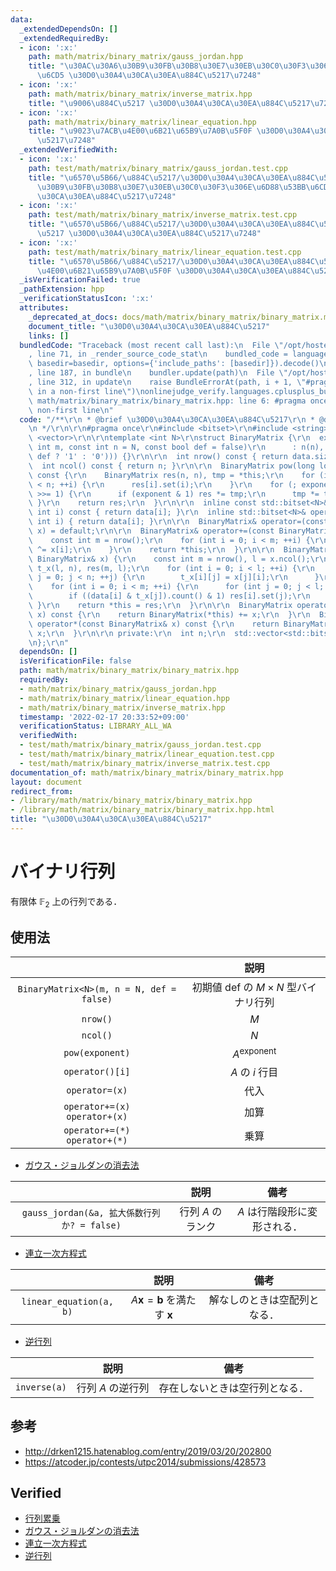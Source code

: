 ```yaml
---
data:
  _extendedDependsOn: []
  _extendedRequiredBy:
  - icon: ':x:'
    path: math/matrix/binary_matrix/gauss_jordan.hpp
    title: "\u30AC\u30A6\u30B9\u30FB\u30B8\u30E7\u30EB\u30C0\u30F3\u306E\u6D88\u53BB\
      \u6CD5 \u30D0\u30A4\u30CA\u30EA\u884C\u5217\u7248"
  - icon: ':x:'
    path: math/matrix/binary_matrix/inverse_matrix.hpp
    title: "\u9006\u884C\u5217 \u30D0\u30A4\u30CA\u30EA\u884C\u5217\u7248"
  - icon: ':x:'
    path: math/matrix/binary_matrix/linear_equation.hpp
    title: "\u9023\u7ACB\u4E00\u6B21\u65B9\u7A0B\u5F0F \u30D0\u30A4\u30CA\u30EA\u884C\
      \u5217\u7248"
  _extendedVerifiedWith:
  - icon: ':x:'
    path: test/math/matrix/binary_matrix/gauss_jordan.test.cpp
    title: "\u6570\u5B66/\u884C\u5217/\u30D0\u30A4\u30CA\u30EA\u884C\u5217/\u30AC\u30A6\
      \u30B9\u30FB\u30B8\u30E7\u30EB\u30C0\u30F3\u306E\u6D88\u53BB\u6CD5 \u30D0\u30A4\
      \u30CA\u30EA\u884C\u5217\u7248"
  - icon: ':x:'
    path: test/math/matrix/binary_matrix/inverse_matrix.test.cpp
    title: "\u6570\u5B66/\u884C\u5217/\u30D0\u30A4\u30CA\u30EA\u884C\u5217/\u9006\u884C\
      \u5217 \u30D0\u30A4\u30CA\u30EA\u884C\u5217\u7248"
  - icon: ':x:'
    path: test/math/matrix/binary_matrix/linear_equation.test.cpp
    title: "\u6570\u5B66/\u884C\u5217/\u30D0\u30A4\u30CA\u30EA\u884C\u5217/\u9023\u7ACB\
      \u4E00\u6B21\u65B9\u7A0B\u5F0F \u30D0\u30A4\u30CA\u30EA\u884C\u5217\u7248"
  _isVerificationFailed: true
  _pathExtension: hpp
  _verificationStatusIcon: ':x:'
  attributes:
    _deprecated_at_docs: docs/math/matrix/binary_matrix/binary_matrix.md
    document_title: "\u30D0\u30A4\u30CA\u30EA\u884C\u5217"
    links: []
  bundledCode: "Traceback (most recent call last):\n  File \"/opt/hostedtoolcache/Python/3.10.2/x64/lib/python3.10/site-packages/onlinejudge_verify/documentation/build.py\"\
    , line 71, in _render_source_code_stat\n    bundled_code = language.bundle(stat.path,\
    \ basedir=basedir, options={'include_paths': [basedir]}).decode()\n  File \"/opt/hostedtoolcache/Python/3.10.2/x64/lib/python3.10/site-packages/onlinejudge_verify/languages/cplusplus.py\"\
    , line 187, in bundle\n    bundler.update(path)\n  File \"/opt/hostedtoolcache/Python/3.10.2/x64/lib/python3.10/site-packages/onlinejudge_verify/languages/cplusplus_bundle.py\"\
    , line 312, in update\n    raise BundleErrorAt(path, i + 1, \"#pragma once found\
    \ in a non-first line\")\nonlinejudge_verify.languages.cplusplus_bundle.BundleErrorAt:\
    \ math/matrix/binary_matrix/binary_matrix.hpp: line 6: #pragma once found in a\
    \ non-first line\n"
  code: "/**\r\n * @brief \u30D0\u30A4\u30CA\u30EA\u884C\u5217\r\n * @docs docs/math/matrix/binary_matrix/binary_matrix.md\r\
    \n */\r\n\r\n#pragma once\r\n#include <bitset>\r\n#include <string>\r\n#include\
    \ <vector>\r\n\r\ntemplate <int N>\r\nstruct BinaryMatrix {\r\n  explicit BinaryMatrix(const\
    \ int m, const int n = N, const bool def = false)\r\n      : n(n), data(m, std::bitset<N>(std::string(n,\
    \ def ? '1' : '0'))) {}\r\n\r\n  int nrow() const { return data.size(); }\r\n\
    \  int ncol() const { return n; }\r\n\r\n  BinaryMatrix pow(long long exponent)\
    \ const {\r\n    BinaryMatrix res(n, n), tmp = *this;\r\n    for (int i = 0; i\
    \ < n; ++i) {\r\n      res[i].set(i);\r\n    }\r\n    for (; exponent > 0; exponent\
    \ >>= 1) {\r\n      if (exponent & 1) res *= tmp;\r\n      tmp *= tmp;\r\n   \
    \ }\r\n    return res;\r\n  }\r\n\r\n  inline const std::bitset<N>& operator[](const\
    \ int i) const { return data[i]; }\r\n  inline std::bitset<N>& operator[](const\
    \ int i) { return data[i]; }\r\n\r\n  BinaryMatrix& operator=(const BinaryMatrix&\
    \ x) = default;\r\n\r\n  BinaryMatrix& operator+=(const BinaryMatrix& x) {\r\n\
    \    const int m = nrow();\r\n    for (int i = 0; i < m; ++i) {\r\n      data[i]\
    \ ^= x[i];\r\n    }\r\n    return *this;\r\n  }\r\n\r\n  BinaryMatrix& operator*=(const\
    \ BinaryMatrix& x) {\r\n    const int m = nrow(), l = x.ncol();\r\n    BinaryMatrix\
    \ t_x(l, n), res(m, l);\r\n    for (int i = 0; i < l; ++i) {\r\n      for (int\
    \ j = 0; j < n; ++j) {\r\n        t_x[i][j] = x[j][i];\r\n      }\r\n    }\r\n\
    \    for (int i = 0; i < m; ++i) {\r\n      for (int j = 0; j < l; ++j) {\r\n\
    \        if ((data[i] & t_x[j]).count() & 1) res[i].set(j);\r\n      }\r\n   \
    \ }\r\n    return *this = res;\r\n  }\r\n\r\n  BinaryMatrix operator+(const BinaryMatrix&\
    \ x) const {\r\n    return BinaryMatrix(*this) += x;\r\n  }\r\n  BinaryMatrix\
    \ operator*(const BinaryMatrix& x) const {\r\n    return BinaryMatrix(*this) *=\
    \ x;\r\n  }\r\n\r\n private:\r\n  int n;\r\n  std::vector<std::bitset<N>> data;\r\
    \n};\r\n"
  dependsOn: []
  isVerificationFile: false
  path: math/matrix/binary_matrix/binary_matrix.hpp
  requiredBy:
  - math/matrix/binary_matrix/gauss_jordan.hpp
  - math/matrix/binary_matrix/linear_equation.hpp
  - math/matrix/binary_matrix/inverse_matrix.hpp
  timestamp: '2022-02-17 20:33:52+09:00'
  verificationStatus: LIBRARY_ALL_WA
  verifiedWith:
  - test/math/matrix/binary_matrix/gauss_jordan.test.cpp
  - test/math/matrix/binary_matrix/linear_equation.test.cpp
  - test/math/matrix/binary_matrix/inverse_matrix.test.cpp
documentation_of: math/matrix/binary_matrix/binary_matrix.hpp
layout: document
redirect_from:
- /library/math/matrix/binary_matrix/binary_matrix.hpp
- /library/math/matrix/binary_matrix/binary_matrix.hpp.html
title: "\u30D0\u30A4\u30CA\u30EA\u884C\u5217"
---
```

# バイナリ行列

有限体 $\mathbb{F}_2$ 上の行列である．


## 使用法

||説明|
|:--:|:--:|
|`BinaryMatrix<N>(m, n = N, def = false)`|初期値 $\mathrm{def}$ の $M \times N$ 型バイナリ行列|
|`nrow()`|$M$|
|`ncol()`|$N$|
|`pow(exponent)`|$A^\mathrm{exponent}$|
|`operator()[i]`|$A$ の $i$ 行目|
|`operator=(x)`|代入|
|`operator+=(x)`<br>`operator+(x)`|加算|
|`operator+=(*)`<br>`operator+(*)`|乗算|

- [ガウス・ジョルダンの消去法](../gauss_jordan.md)

||説明|備考|
|:--:|:--:|:--:|
|`gauss_jordan(&a, 拡大係数行列か? = false)`|行列 $A$ のランク|$A$ は行階段形に変形される．|

- [連立一次方程式](../linear_equation.md)

||説明|備考|
|:--:|:--:|:--:|
|`linear_equation(a, b)`|$A \boldsymbol{x} = \boldsymbol{b}$ を満たす $\boldsymbol{x}$|解なしのときは空配列となる．|

- [逆行列](../inverse_matrix.md)

||説明|備考|
|:--:|:--:|:--:|
|`inverse(a)`|行列 $A$ の逆行列|存在しないときは空行列となる．|


## 参考

- http://drken1215.hatenablog.com/entry/2019/03/20/202800
- https://atcoder.jp/contests/utpc2014/submissions/428573


## Verified

- [行列累乗](https://atcoder.jp/contests/utpc2014/submissions/9308568)
- [ガウス・ジョルダンの消去法](https://yukicoder.me/submissions/414183)
- [連立一次方程式](https://yukicoder.me/submissions/626481)
- [逆行列](https://onlinejudge.u-aizu.ac.jp/solutions/problem/2624/review/4088806/emthrm/C++14)
